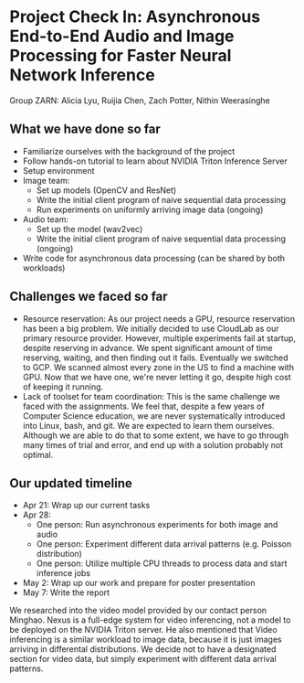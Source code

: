 # Project Check In: Asynchronous End-to-End Audio and Image Processing for Faster Neural Network Inference

Group ZARN: Alicia Lyu, Ruijia Chen, Zach Potter, Nithin Weerasinghe

## What we have done so far

- Familiarize ourselves with the background of the project
- Follow hands-on tutorial to learn about NVIDIA Triton Inference Server
- Setup environment
- Image team: 
  - Set up models (OpenCV and ResNet)
  - Write the initial client program of naive sequential data processing
  - Run experiments on uniformly arriving image data (ongoing)
- Audio team:
  - Set up the model (wav2vec)
  - Write the initial client program of naive sequential data processing (ongoing)
- Write code for asynchronous data processing (can be shared by both workloads)

## Challenges we faced so far

- Resource reservation: As our project needs a GPU, resource reservation has been a big problem. We initially decided to use CloudLab as our primary resource provider. However, multiple experiments fail at startup, despite reserving in advance. We spent significant amount of time reserving, waiting, and then finding out it fails. Eventually we switched to GCP. We scanned almost every zone in the US to find a machine with GPU. Now that we have one, we're never letting it go, despite high cost of keeping it running.
- Lack of toolset for team coordination: This is the same challenge we faced with the assignments. We feel that, despite a few years of Computer Science education, we are never systematically introduced into Linux, bash, and git. We are expected to learn them ourselves. Although we are able to do that to some extent, we have to go through many times of trial and error, and end up with a solution probably not optimal.

## Our updated timeline

- Apr 21: Wrap up our current tasks
- Apr 28: 
  - One person: Run asynchronous experiments for both image and audio
  - One person: Experiment different data arrival patterns (e.g. Poisson distribution)
  - One person: Utilize multiple CPU threads to process data and start inference jobs
- May 2: Wrap up our work and prepare for poster presentation
- May 7: Write the report

We researched into the video model provided by our contact person Minghao. Nexus is a full-edge system for video inferencing, not a model to be deployed on the NVIDIA Triton server. He also mentioned that Video inferencing is a similar workload to image data, because it is just images arriving in differental distributions. We decide not to have a designated section for video data, but simply experiment with different data arrival patterns.